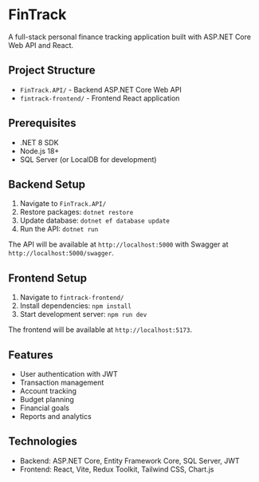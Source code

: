 # FinTrack

A full-stack personal finance tracking application built with ASP.NET Core Web API and React.

## Project Structure

- `FinTrack.API/` - Backend ASP.NET Core Web API
- `fintrack-frontend/` - Frontend React application

## Prerequisites

- .NET 8 SDK
- Node.js 18+
- SQL Server (or LocalDB for development)

## Backend Setup

1. Navigate to `FinTrack.API/`
2. Restore packages: `dotnet restore`
3. Update database: `dotnet ef database update`
4. Run the API: `dotnet run`

The API will be available at `http://localhost:5000` with Swagger at `http://localhost:5000/swagger`.

## Frontend Setup

1. Navigate to `fintrack-frontend/`
2. Install dependencies: `npm install`
3. Start development server: `npm run dev`

The frontend will be available at `http://localhost:5173`.

## Features

- User authentication with JWT
- Transaction management
- Account tracking
- Budget planning
- Financial goals
- Reports and analytics

## Technologies

- Backend: ASP.NET Core, Entity Framework Core, SQL Server, JWT
- Frontend: React, Vite, Redux Toolkit, Tailwind CSS, Chart.js
